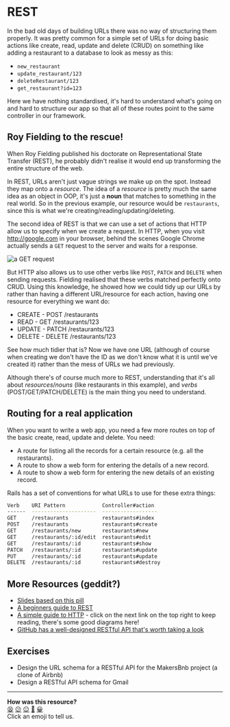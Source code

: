 # REST

In the bad old days of building URLs there was no way of structuring them
properly. It was pretty common for a simple set of URLs for doing basic actions
like create, read, update and delete (CRUD) on something like adding a
restaurant to a database to look as messy as this:

* `new_restaurant`
* `update_restaurant/123`
* `deleteRestaurant/123`
* `get_restaurant?id=123`

Here we have nothing standardised, it's hard to understand what's going on and
hard to structure our app so that all of these routes point to the same
controller in our framework.

## Roy Fielding to the rescue!

When Roy Fielding published his doctorate on Representational State Transfer
(REST), he probably didn't realise it would end up transforming the entire
structure of the web.

In REST, URLs aren't just vague strings we make up on the spot. Instead they map
onto a *resource*. The idea of a *resource* is pretty much the same idea as an
object in OOP, it's just a **noun** that matches to something in the real world. So in the previous example, our resource would be `restaurants`, since this is what we're
creating/reading/updating/deleting.

The second idea of REST is that we can use a set of actions that HTTP allow us
to specify when we create a request. In HTTP, when you visit http://google.com
in your browser, behind the scenes Google Chrome actually sends a `GET` request
to the server and waits for a response.

![a GET
request](https://www.safaribooksonline.com/library/view/head-first-servlets/9780596516680/httpatomoreillycomsourceoreillyimages1377903.png.jpg)

But HTTP also allows us to use other verbs like `POST`, `PATCH` and `DELETE`
when sending requests. Fielding realised that these verbs matched perfectly
onto CRUD. Using this knowledge, he showed how we could tidy up our URLs by
rather than having a different URL/resource for each action, having one resource
for everything we want do:

* CREATE - POST /restaurants
* READ - GET /restaurants/123
* UPDATE - PATCH /restaurants/123
* DELETE - DELETE /restaurants/123

See how much tidier that is? Now we have one URL (although of course when
creating we don't have the ID as we don't know what it is until we've created it) rather than the mess of URLs we had previously.

Although there's of course much more to REST, understanding that it's all about
*resources*/*nouns* (like restaurants in this example), and *verbs*
(POST/GET/PATCH/DELETE) is the main thing you need to understand.

## Routing for a real application

When you want to write a web app, you need a few more routes on top of the basic create, read, update and delete.  You need:

* A route for listing all the records for a certain resource (e.g. all the restaurants).
* A route to show a web form for entering the details of a new record.
* A route to show a web form for entering the new details of an existing record.

Rails has a set of conventions for what URLs to use for these extra things:

```sh
Verb    URI Pattern            Controller#action
------  ---------------------  ------------------
GET     /restaurants           restaurants#index
POST    /restaurants           restaurants#create
GET     /restaurants/new       restaurants#new
GET     /restaurants/:id/edit  restaurants#edit
GET     /restaurants/:id       restaurants#show
PATCH   /restaurants/:id       restaurants#update
PUT     /restaurants/:id       restaurants#update
DELETE  /restaurants/:id       restaurants#destroy
```

## More Resources (geddit?)

- [Slides based on this pill](http://slides.com/makersacademy/rest)
- [A beginners guide to REST](https://codeplanet.io/principles-good-restful-api-design/)
- [A simple guide to HTTP](https://www.safaribooksonline.com/library/view/head-first-servlets/9780596516680/ch01s08.html) - click on the next link on the top right to keep reading, there's some good diagrams here!
- [GitHub has a well-designed RESTful API that's worth taking a look](https://developer.github.com/v3/)

## Exercises

- Design the URL schema for a RESTful API for the MakersBnb project (a clone of Airbnb)
- Design a RESTful API schema for Gmail

<!-- BEGIN GENERATED SECTION DO NOT EDIT -->

---

**How was this resource?**  
[😫](https://airtable.com/shrUJ3t7KLMqVRFKR?prefill_Repository=course&prefill_File=pills/rest.md&prefill_Sentiment=😫) [😕](https://airtable.com/shrUJ3t7KLMqVRFKR?prefill_Repository=course&prefill_File=pills/rest.md&prefill_Sentiment=😕) [😐](https://airtable.com/shrUJ3t7KLMqVRFKR?prefill_Repository=course&prefill_File=pills/rest.md&prefill_Sentiment=😐) [🙂](https://airtable.com/shrUJ3t7KLMqVRFKR?prefill_Repository=course&prefill_File=pills/rest.md&prefill_Sentiment=🙂) [😀](https://airtable.com/shrUJ3t7KLMqVRFKR?prefill_Repository=course&prefill_File=pills/rest.md&prefill_Sentiment=😀)  
Click an emoji to tell us.

<!-- END GENERATED SECTION DO NOT EDIT -->
